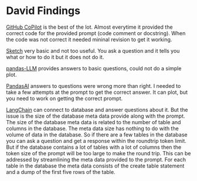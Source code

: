 # David Findings

[GitHub CoPilot](https://github.com/features/copilot) is the best of the lot.  Almost everytime it provided the correct code for the provided prompt (code comment or docstring). When the code was not correct it needed mininal revision to get it working.

[Sketch](https://pypi.org/project/sketch/) very basic and not too useful.  You ask a question and it tells you what or how to do it but it does not do it.

[pandas-LLM](https://pypi.org/project/pandas-llm/) provides answers to basic questions, could not do a simple plot.

[PandasAI](https://pypi.org/project/pandasai/#description) answers to questions were wrong more than right. I needed to take a few attempts at the prompt to get the correct answer.  It can plot, but you need to work on getting the correct prompt.

[LangChain](https://pypi.org/project/langchain/) can connect to database and answer questions about it.  But the issue is the size of the database meta data provide along with the prompt. The size of the database meta data is related to the number of table and columns in the database.  The meta data size has nothing to do with the volume of data in the database.  So if there are a few tables in the database you can ask a question and get a response within the roundtrip token limit.  But if the database contains a lot of tables with a lot of columns then the token size of the prompt will be too large to make the round trip.  This can be addressed by streamlining the meta data provided to the prompt. For each table in the database the meta data consists of the create table statement and a dump of the first five rows of the table.

